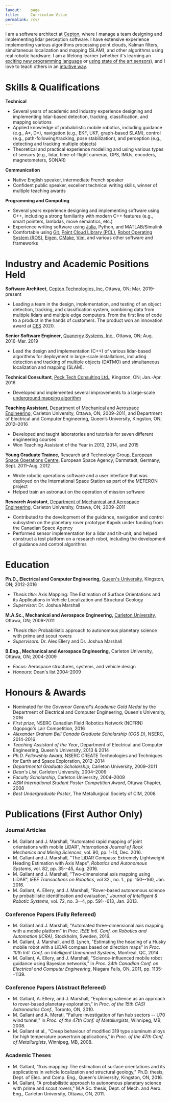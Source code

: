 ```yaml
---
layout:    page
title:     Curriculum Vitae
permalink: /cv/
---
```

I am a software architect at [Cepton](http://www.cepton.com), where I manage a team designing and implementing lidar perception software. I have extensive experience implementing various algorithms processing point clouds, Kalman filters, simultaneous localization and mapping (SLAM), and other algorithms using real robotic hardware. I am a lifelong learner (whether it's learning an [exciting new programming language](http://julialang.org) or [using state of the art sensors](https://www.cepton.com/products.html)), and I love to teach others in an [intuitive way](/2015/10/14/how-i-learn/).

# Skills & Qualifications

**Technical**

* Several years of academic and industry experience designing and implementing lidar-based detection, tracking, classification, and mapping solutions
* Applied knowledge of probabilistic mobile robotics, including guidance (e.g., A\*, D\*), navigation (e.g., EKF, UKF, graph-based SLAM), control (e.g., path-following/tracking, pose stabilization), and perception (e.g., detecting and tracking multiple objects)
* Theoretical and practical experience modelling and using various types of sensors (e.g., lidar, time-of-flight cameras, GPS, IMUs, encoders, magnetometers, SONAR)

**Communication**

* Native English speaker, intermediate French speaker
* Confident public speaker, excellent technical writing skills, winner of multiple teaching awards

**Programming and Computing**

* Several years experience designing and implementing software using C++, including a strong familiarity with modern C++ features (e.g., smart pointers, lambdas, move semantics, etc.)
* Experience writing software using [Julia](http://julialang.org), Python, and MATLAB/Simulink
* Comfortable using [Git](https://git-scm.com), [Point Cloud Library (PCL)](http://pointclouds.org), [Robot Operating System (ROS)](http://www.ros.org), [Eigen](http://eigen.tuxfamily.org/index.php?title=Main_Page), [CMake](https://cmake.org/), [Vim](http://www.vim.org), and various other software and frameworks 

# Industry and Academic Positions Held

**Software Architect**, [Cepton Technologies, Inc](http://www.cepton.com), Ottawa, ON; Mar. 2019-present

* Leading a team in the design, implementation, and testing of an object detection, tracking, and classification system, combining data from multiple lidars and multiple edge computers. From the first line of code to a product in the hands of customers. The product won an innovation award at [CES](https://en.wikipedia.org/wiki/Consumer_Electronics_Show) 2020.

**Senior Software Engineer**, [Quanergy Systems, Inc.](http://www.quanergy.com), Ottawa, ON; Aug. 2016-Mar. 2019

* Lead the design and implementation (C++) of various lidar-based algorithms for deployment in large-scale installations, including detection and tracking of multiple objects (DATMO) and simultaneous localization and mapping (SLAM).

**Technical Consultant**, [Peck Tech Consulting Ltd.](http://pecktech.ca), Kingston, ON; Jan.-Apr. 2016

* Developed and implemented several improvements to a large-scale [underground mapping algorithm](http://ugpsrapidmapper.com)

**Teaching Assistant**, [Department of Mechanical and Aerospace Engineering](https://carleton.ca/mae/), Carleton University, Ottawa, ON; 2009–2011, and Department of Electrical and Computer Engineering, Queen’s University, Kingston, ON; 2012–2016

* Developed and taught laboratories and tutorials for seven different engineering courses
* Won Teaching Assistant of the Year in 2013, 2014, and 2015

**Young Graduate Trainee**, Research and Technology Group, [European Space Operations Centre](http://www.esa.int/About_Us/ESOC), European Space Agency, Darmstadt, Germany; Sept. 2011–Aug. 2012

* Wrote robotic operations software and a user interface that was deployed on the International Space Station as part of the METERON project
* Helped train an astronaut on the operation of mission software

**Research Assistant**, [Department of Mechanical and Aerospace Engineering](https://carleton.ca/mae/), Carleton University, Ottawa, ON; 2009–2011

* Contributed to the development of the guidance, navigation and control subsystem on the planetary rover prototype Kapvik under funding from the Canadian Space Agency 
* Performed sensor implementation for a lidar and tilt-unit, and helped construct a test platform on a research robot, including the development of guidance and control algorithms 

# Education

**Ph.D., Electrical and Computer Engineering,** [Queen's University](http://www.queensu.ca), Kingston, ON; 2012-2016

* *Thesis title:* Axis Mapping: The Estimation of Surface Orientations and its Applications in Vehicle Localization and Structural Geology
* *Supervisor:* Dr. Joshua Marshall

**M.A.Sc., Mechanical and Aerospace Engineering,** [Carleton University](http://www.carleton.ca), Ottawa, ON; 2009-2011

* *Thesis title:* Probabilistic approach to autonomous planetary science with prime and scout rovers
* *Supervisors:* Dr. Alex Ellery and Dr. Joshua Marshall

**B.Eng., Mechanical and Aerospace Engineering,** Carleton University, Ottawa, ON; 2004-2009

* *Focus:* Aerospace structures, systems, and vehicle design
* *Honours:* Dean's list 2004-2009

# Honours & Awards

* Nominated for the *Governor General's Academic Gold Medal* by the Department of Electrical and Computer Engineering, Queen's University, 2016
* *First prize*, NSERC Canadian Field Robotics Network (NCFRN) Ogopogo's Lair Competition, 2016
* *Alexander Graham Bell Canada Graduate Scholarship (CGS D)*, NSERC, 2014-2016
* *Teaching Assistant of the Year*, Department of Electrical and Computer Engineering, Queen's University, 2013 & 2014
* *Ph.D. Fellowship Award*, NSERC CREATE Technologies and Techniques for Earth and Space Exploration, 2012–2014
* *Departmental Graduate Scholarship*, Carleton University, 2009–2011
* *Dean's List*, Carleton University, 2004–2009
* *Faculty Scholarship*, Carleton University, 2004–2009
* *ASM International Student Poster Competition Award*, Ottawa Chapter, 2008
* *Best Undergraduate Poster*, The Metallurgical Society of CIM, 2008

# Publications (First Author Only)

### Journal Articles
* M. Gallant and J. Marshall, "Automated rapid mapping of joint orientations with mobile LiDAR", *International Journal of Rock Mechanics and Mining Sciences*, vol. 90, pp. 1-14, Dec. 2016. 
* M. Gallant and J. Marshall, "The LiDAR Compass: Extremely Lightweight Heading Estimation with Axis Maps", *Robotics and Autonomous Systems*, vol. 82, pp. 35--45, Aug. 2016.
* M. Gallant and J. Marshall, "Two-dimensional axis mapping using LiDAR", *IEEE Transactions on Robotics*, vol 32., no. 1., pp. 150--160, Jan. 2016.
* M. Gallant, A. Ellery, and J. Marshall, "Rover-based autonomous science by probabilistic identification and evaluation," *Journal of Intelligent & Robotic Systems*, vol. 72, no. 3--4, pp. 591--613, Jan. 2013.

### Conference Papers (Fully Refereed)
* M. Gallant and J. Marshall, "Automated three-dimensional axis mapping with a mobile platform" in *Proc. IEEE Intl. Conf. on Robotics and Automation (ICRA)*, Stockholm, Sweden, 2016.
* M. Gallant, J. Marshall, and B. Lynch, "Estimating the heading of a Husky mobile robot with a LiDAR compass based on direction maps" in *Proc. 10th Intl. Conf. on Intelligent Unmanned Systems*, Montreal, QC, 2014.
* M. Gallant, A. Ellery, and J. Marshall, "Science-influenced mobile robot guidance using Bayesian networks," in *Proc. 24th Canadian Conf. on Electrical and Computer Engineering*, Niagara Falls, ON, 2011, pp. 1135--1139.

### Conference Papers (Abstract Refereed)
* M. Gallant, A. Ellery, and J. Marshall, "Exploring salience as an approach to rover-based planetary exploration," in *Proc. of the 15th CASI Astronautics Conf.*, Toronto, ON, 2010. 
* M. Gallant and A. Merati, "Failure investigation of fan hub sectors -- U70 wind tunnel," in *Proc. of the 47th Conf. of Metallurgists*, Winnipeg, MB, 2008. 
* M. Gallant et al., "Creep behaviour of modified 319 type aluminum alloys for high temperature powertrain applications," in *Proc. of the 47th Conf. of Metallurgists*, Winnipeg, MB, 2008.

### Academic Theses
* M. Gallant, "Axis mapping: The estimation of surface orientations and its applications in vehicle localization and structural geology," Ph.D. thesis, Dept. of Elec. and Comp. Eng., Queen's University, Kingston, ON, 2016.
* M. Gallant, "A probabilistic approach to autonomous planetary science with prime and scout rovers," M.A.Sc. thesis, Dept. of Mech. and Aero. Eng., Carleton University, Ottawa, ON, 2011.
